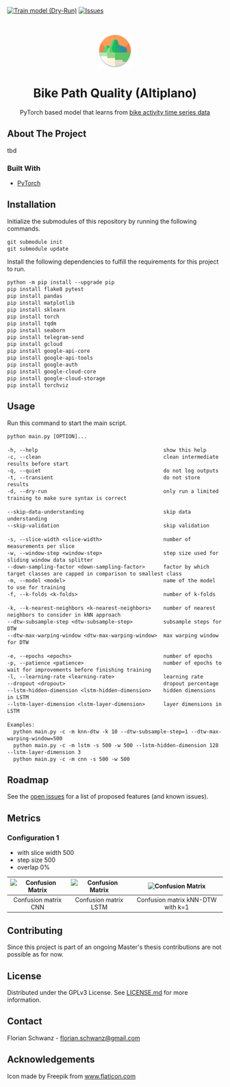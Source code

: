 [![Train model (Dry-Run)](https://github.com/fom-big-data-bike-path-quality/fom-big-data-bike-path-quality-analytics/actions/workflows/train-model-dry-run-workflow.yaml/badge.svg)](https://github.com/fom-big-data-bike-path-quality/fom-big-data-bike-path-quality-analytics/actions/workflows/train-model-dry-run-workflow.yaml)
[![Issues](https://img.shields.io/github/issues/fom-big-data-bike-path-quality/fom-big-data-bike-path-quality-analytics)](https://github.com/fom-big-data-bike-path-quality/fom-big-data-bike-path-quality-analytics/issues)

<br />
<p align="center">
  <a href="https://github.com/fom-big-data-bike-path-quality/fom-big-data-bike-path-quality-analytics">
    <img src="./logo.png" alt="Logo" width="80" height="80">
  </a>

  <h1 align="center">Bike Path Quality (Altiplano)</h1>

  <p align="center">
    PyTorch based model that learns from <a href="https://github.com/fom-big-data-bike-path-quality/fom-big-data-bike-path-quality-data">
    bike activity time series data</a>
  </p>
</p>

## About The Project

tbd

### Built With

* [PyTorch](https://pytorch.org/)

## Installation

Initialize the submodules of this repository by running the following commands.

```shell script
git submodule init
git submodule update
```

Install the following dependencies to fulfill the requirements for this project to run.

```shell script
python -m pip install --upgrade pip
pip install flake8 pytest
pip install pandas
pip install matplotlib
pip install sklearn
pip install torch
pip install tqdm
pip install seaborn
pip install telegram-send
pip install gcloud
pip install google-api-core
pip install google-api-tools
pip install google-auth
pip install google-cloud-core
pip install google-cloud-storage
pip install torchviz
```

## Usage

Run this command to start the main script.

```shell script
python main.py [OPTION]...

-h, --help                                         show this help
-c, --clean                                        clean intermediate results before start
-q, --quiet                                        do not log outputs
-t, --transient                                    do not store results
-d, --dry-run                                      only run a limited training to make sure syntax is correct

--skip-data-understanding                          skip data understanding
--skip-validation                                  skip validation

-s, --slice-width <slice-width>                    number of measurements per slice
-w, --window-step <window-step>                    step size used for sliding window data splitter
--down-sampling-factor <down-sampling-factor>      factor by which target classes are capped in comparison to smallest class
-m, --model <model>                                name of the model to use for training
-f, --k-folds <k-folds>                            number of k-folds

-k, --k-nearest-neighbors <k-nearest-neighbors>    number of nearest neighbors to consider in kNN approach
--dtw-subsample-step <dtw-subsample-step>          subsample steps for DTW
--dtw-max-warping-window <dtw-max-warping-window>  max warping window for DTW

-e, --epochs <epochs>                              number of epochs
-p, --patience <patience>                          number of epochs to wait for improvements before finishing training
-l, --learning-rate <learning-rate>                learning rate
--dropout <dropout>                                dropout percentage
--lstm-hidden-dimension <lstm-hidden-dimension>    hidden dimensions in LSTM
--lstm-layer-dimension <lstm-layer-dimension>      layer dimensions in LSTM

Examples:
  python main.py -c -m knn-dtw -k 10 --dtw-subsample-step=1 --dtw-max-warping-window=500
  python main.py -c -m lstm -s 500 -w 500 --lstm-hidden-dimension 128 --lstm-layer-dimension 3
  python main.py -c -m cnn -s 500 -w 500
```

## Roadmap

See the [open issues](https://github.com/fom-big-data-bike-path-quality/fom-big-data-bike-path-quality-analytics/issues) for a list of proposed features (and
 known issues).
 
## Metrics

### Configuration 1

* with slice width 500
* step size 500
* overlap 0%

<img src="https://raw.githubusercontent.com/fom-big-data-bike-path-quality/fom-big-data-bike-path-quality-results/main/results/cnn/2022-02-24-12:07:23/05-evaluation/confusion_matrix.png" alt="Confusion Matrix" width="300">  |  <img src="https://raw.githubusercontent.com/fom-big-data-bike-path-quality/fom-big-data-bike-path-quality-results/main/results/lstm/2022-02-25-08:43:39/05-evaluation/confusion_matrix.png" alt="Confusion Matrix" width="300">  |  <img src="https://raw.githubusercontent.com/fom-big-data-bike-path-quality/fom-big-data-bike-path-quality-results/main/results/knn-dtw/2022-02-27-22:02:55/05-evaluation/confusion_matrix_k1.png" alt="Confusion Matrix" width="300">
:-------------------------:|:-------------------------:|:-------------------------:
Confusion matrix CNN | Confusion matrix LSTM | Confusion matrix kNN-DTW with k=1

## Contributing

Since this project is part of an ongoing Master's thesis contributions are not possible as for now.

## License

Distributed under the GPLv3 License. See [LICENSE.md](./LICENSE.md) for more information.

## Contact

Florian Schwanz - florian.schwanz@gmail.com

## Acknowledgements

Icon made by Freepik from www.flaticon.com
